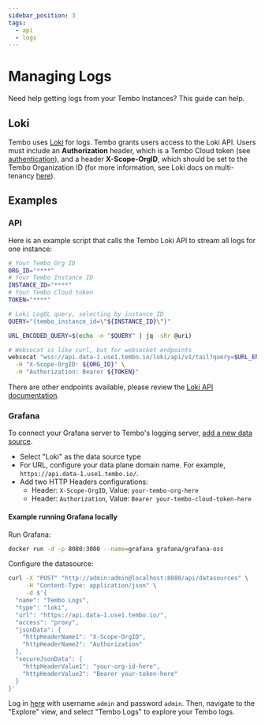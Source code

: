 ```yaml
---
sidebar_position: 3
tags:
  - api
  - logs
---
```


# Managing Logs

Need help getting logs from your Tembo Instances? This guide can help. 

## Loki

Tembo uses [Loki](https://grafana.com/docs/loki/) for logs. Tembo grants users access to the Loki API. Users must include an **Authorization** header, which is a Tembo Cloud token (see [authentication](https://tembo.io/docs/tembo-cloud/security-and-authentication/api-authentication)), and a header **X-Scope-OrgID**, which should be set to the Tembo Organization ID (for more information, see Loki docs on multi-tenancy [here](https://grafana.com/docs/loki/latest/operations/multi-tenancy/)).

## Examples

### API

Here is an example script that calls the Tembo Loki API to stream all logs for one instance:

```bash
# Your Tembo Org ID
ORG_ID="****"
# Your Tembo Instance ID
INSTANCE_ID="****"
# Your Tembo Cloud token
TOKEN="****"

# Loki LogQL query, selecting by instance ID
QUERY="{tembo_instance_id=\"${INSTANCE_ID}\"}"

URL_ENCODED_QUERY=$(echo -n "$QUERY" | jq -sRr @uri)

# Websocat is like curl, but for websocket endpoints
websocat "wss://api.data-1.use1.tembo.io/loki/api/v1/tail?query=$URL_ENCODED_QUERY" \
  -H "X-Scope-OrgID: ${ORG_ID}" \
  -H "Authorization: Bearer ${TOKEN}"
```

There are other endpoints available, please review the [Loki API documentation](https://grafana.com/docs/loki/latest/reference/api/).

### Grafana

To connect your Grafana server to Tembo's logging server, [add a new data source](https://grafana.com/docs/loki/latest/visualize/grafana/).

- Select "Loki" as the data source type
- For URL, configure your data plane domain name. For example, `https://api.data-1.use1.tembo.io/`.
- Add two HTTP Headers configurations:
  - Header: `X-Scope-OrgID`, Value: `your-tembo-org-here`
  - Header: `Authorization`, Value: `Bearer your-tembo-cloud-token-here`

#### Example running Grafana locally

Run Grafana:

```bash
docker run -d -p 8080:3000 --name=grafana grafana/grafana-oss
```

Configure the datasource:

```bash
curl -X "POST" "http://admin:admin@localhost:8080/api/datasources" \
     -H "Content-Type: application/json" \
     -d $'{
  "name": "Tembo Logs",
  "type": "loki",
  "url": "https://api.data-1.use1.tembo.io/",
  "access": "proxy",
  "jsonData": {
    "httpHeaderName1": "X-Scope-OrgID",
    "httpHeaderName2": "Authorization"
  },
  "secureJsonData": {
    "httpHeaderValue1": "your-org-id-here",
    "httpHeaderValue2": "Bearer your-token-here"
  }
}'
```

Log in [here](http://localhost:8080) with username `admin` and password `admin`. Then, navigate to the "Explore" view, and select "Tembo Logs" to explore your Tembo logs.
